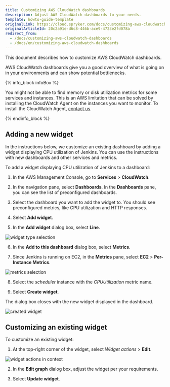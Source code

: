 ```yaml
---
title: Customizing AWS CloudWatch dashboards
description: Adjust AWS CloudWatch dashboards to your needs.
template: howto-guide-template
originalLink: https://cloud.spryker.com/docs/customizing-aws-cloudwatch-dashboards
originalArticleId: 20c2a91e-d6c8-446b-ace9-4723e2fd078a
redirect_from:
  - /docs/customizing-aws-cloudwatch-dashboards
  - /docs/en/customizing-aws-cloudwatch-dashboards
---
```


This document describes how to customize AWS CloudWatch dashboards.

AWS CloudWatch dashboards give you a good overview of what is going on in your environments and can show potential bottlenecks.

{% info_block infoBox %}

You might not be able to find memory or disk utilization metrics for some services and instances. This is an AWS limitation that can be solved by installing the CloudWatch Agent on the instances you want to monitor. To install the CloudWatch Agent, [contact us](https://support.spryker.com).

{% endinfo_block %}


## Adding a new widget


In the instructions below, we customize an existing dashboard by adding a widget displaying CPU utilization of Jenkins. You can use the instructions with new dashboards and other services and metrics.

To add a widget displaying CPU utilization of Jenkins to a dashboard:

1. In the AWS Management Console, go to **Services** > **CloudWatch**.

2. In the navigation pane, select **Dashboards**.
    In the **Dashboards** pane, you can see the list of preconfigured dashboards.

3. Select the dashboard you want to add the widget to.
    You should see preconfigured metrics, like CPU utilization and HTTP responses.

4. Select **Add widget**.

  
5. In the **Add widget** dialog box, select **Line**.  

![widget type selection](https://spryker.s3.eu-central-1.amazonaws.com/cloud-docs/Spryker+Cloud/Customizing+AWS+CloudWatch+dashboards/widget-type-selection.png)

6. In the **Add to this dashboard** dialog box, select **Metrics**.

7. Since Jenkins is running on EC2, in the **Metrics** pane, select **EC2** > **Per-Instance Metrics**.

![metrics selection](https://spryker.s3.eu-central-1.amazonaws.com/cloud-docs/Spryker+Cloud/Customizing+AWS+CloudWatch+dashboards/metrics-selection.png)

8. Select the _scheduler_ instance with the _CPUUtilization_ metric name.

9. Select **Create widget**.

The dialog box closes with the new widget displayed in the dashboard.  

![created widget](https://spryker.s3.eu-central-1.amazonaws.com/cloud-docs/Spryker+Cloud/Customizing+AWS+CloudWatch+dashboards/created-widget.png)

## Customizing an existing widget

To customize an existing widget:

1.  At the top-right corner of the widget, select _Widget actions_ > **Edit**.  
    
![widget actions in context](https://spryker.s3.eu-central-1.amazonaws.com/cloud-docs/Spryker+Cloud/Customizing+AWS+CloudWatch+dashboards/widget-actions-in-context.png)

2.  In the **Edit graph** dialog box, adjust the widget per your requirements.
    
3.  Select **Update widget**.
    

